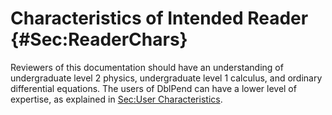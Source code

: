 # Characteristics of Intended Reader {#Sec:ReaderChars}

Reviewers of this documentation should have an understanding of undergraduate level 2 physics, undergraduate level 1 calculus, and ordinary differential equations. The users of DblPend can have a lower level of expertise, as explained in [Sec:User Characteristics](./SecUserChars.md#Sec:UserChars).
